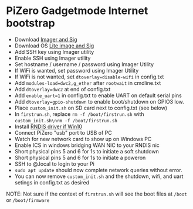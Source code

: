 # PiZero Gadgetmode Internet bootstrap

- Download [Imager and Sig][a]
- Download OS [Lite image and Sig][b]
- Add SSH key using Imager utility
- Enable SSH using Imager utility
- Set hostname / username / password using Imager Utility
- If WiFi is wanted, set password using Imager Utility
- If WiFi is not wanted, set `dtoverlay=disable-wifi` in config.txt
- Add ` modules-load=dwc2,g_ether ` after `rootwait` in cmdline.txt
- Add `dtoverlay=dwc2` at end of config.txt
- Add `enable_uart=1` in config.txt to enable UART on default serial pins
- Add `dtoverlay=gpio-shutdown` to enable boot/shutdown on GPIO3 low.
- Place `custom_init.sh` on SD card next to config.txt (see below)
- In `firstrun.sh`, replace `rm -f /boot/firstrun.sh` with `custom_init.sh\nrm -f /boot/firstrun.sh`
- Install [RNDIS driver if Win10][c]
- Connect PiZero "usb" port to USB of PC
- Watch for new network card to show up on Windows PC
- Enable ICS in windows bridging WAN NIC to your RNDIS nic
- Short physical pins 5 and 6 for 1s to initiate a soft shutdown
- Short physical pins 5 and 6 for 1s to initiate a poweron
- SSH to <username>@<hostname>.local to login to your Pi
- `sudo apt update` should now complete network queries without error.
- You can now remove `custom_init.sh` and the shutdown, wifi, and uart setings in config.txt as desired

NOTE: Not sure if the context of `firstrun.sh` will see the boot files at `/boot` or `/boot/firmware`

[a]: https://downloads.raspberrypi.org/imager/
[b]: https://downloads.raspberrypi.com/raspios_lite_armhf/images/
[c]: https://www.reddit.com/r/raspberry_pi/comments/41xnj9/comment/k4ax60j/

